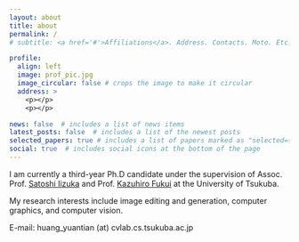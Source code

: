```yaml
---
layout: about
title: about
permalink: /
# subtitle: <a href='#'>Affiliations</a>. Address. Contacts. Moto. Etc.

profile:
  align: left
  image: prof_pic.jpg
  image_circular: false # crops the image to make it circular
  address: >
    <p></p>
    <p></p>

news: false  # includes a list of news items
latest_posts: false  # includes a list of the newest posts
selected_papers: true # includes a list of papers marked as "selected={true}"
social: true  # includes social icons at the bottom of the page
---
```


I am currently a third-year Ph.D candidate under the supervision of Assoc. Prof. [Satoshi Iizuka](http://iizuka.cs.tsukuba.ac.jp/index_eng.html) and Prof. [Kazuhiro Fukui](http://www.cvlab.cs.tsukuba.ac.jp/~kfukui/english/indexE.html) at the University of Tsukuba.

My research interests include image editing and generation, computer graphics, and computer vision.

E-mail: huang_yuantian (at) cvlab.cs.tsukuba.ac.jp